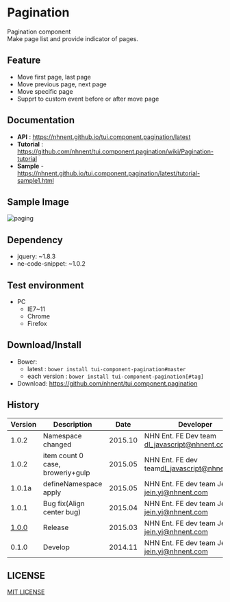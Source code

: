 Pagination
===============
Pagination component<br>
Make page list and provide indicator of pages.

## Feature
* Move first page, last page
* Move previous page, next page 
* Move specific page
* Supprt to custom event before or after move page

## Documentation
* **API** : https://nhnent.github.io/tui.component.pagination/latest
* **Tutorial** : https://github.com/nhnent/tui.component.pagination/wiki/Pagination-tutorial
* **Sample** - https://nhnent.github.io/tui.component.pagination/latest/tutorial-sample1.html


## Sample Image
![paging](https://cloud.githubusercontent.com/assets/11814228/8349426/9449564a-1b57-11e5-96fa-0a067b8e718c.png)

## Dependency
* jquery: ~1.8.3
* ne-code-snippet: ~1.0.2

## Test environment
* PC
	* IE7~11
	* Chrome
	* Firefox


## Download/Install
* Bower:
   * latest : `bower install tui-component-pagination#master`
   * each version : `bower install tui-component-pagination[#tag]`
* Download: https://github.com/nhnent/tui.component.pagination

## History
| Version | Description | Date | Developer |
| ---- | ---- | ---- | ---- |
| 1.0.2 | Namespace changed | 2015.10 | NHN Ent. FE Dev team <dl_javascript@nhnent.com> | 
| 1.0.2 | item count 0 case, broweriy+gulp | 2015.05 | NHN Ent. FE dev team<dl_javascript@nhnent.com> |
| 1.0.1a | defineNamespace apply | 2015.05 | NHN Ent. FE dev team Jein Yi <jein.yi@nhnent.com> |
| 1.0.1 | Bug fix(Align center bug) | 2015.04 | NHN Ent. FE dev team Jein Yi <jein.yi@nhnent.com> |
| <a href="https://nhnent.github.io:tui.component.pagination/1.0.0">1.0.0</a> | Release | 2015.03 | NHN Ent. FE dev team Jein Yi <jein.yi@nhnent.com> |
| 0.1.0 | Develop | 2014.11 | NHN Ent. FE dev team Jein Yi <jein.yi@nhnent.com> |


## LICENSE
[MIT LICENSE](LICENSE)
